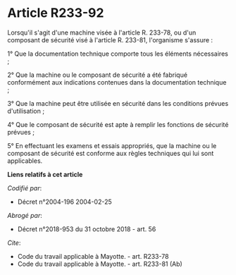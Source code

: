 # Article R233-92

Lorsqu'il s'agit d'une machine visée à l'article R. 233-78, ou d'un composant de sécurité visé à l'article R. 233-81,
l'organisme s'assure : 

1° Que la documentation technique comporte tous les éléments nécessaires ; 

2° Que la machine ou le composant de sécurité a été fabriqué conformément aux indications contenues dans la documentation
technique ; 

3° Que la machine peut être utilisée en sécurité dans les conditions prévues d'utilisation ; 

4° Que le composant de sécurité est apte à remplir les fonctions de sécurité prévues ; 

5° En effectuant les examens et essais appropriés, que la machine ou le composant de sécurité est conforme aux règles
techniques qui lui sont applicables.

**Liens relatifs à cet article**

_Codifié par_:

  - Décret n°2004-196 2004-02-25

_Abrogé par_:

  - Décret n°2018-953 du 31 octobre 2018 - art. 56

_Cite_:

  - Code du travail applicable à Mayotte. - art. R233-78
  - Code du travail applicable à Mayotte. - art. R233-81 (Ab)

